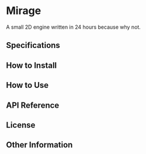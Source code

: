 # Mirage

A small 2D engine written in 24 hours because why not.

## Specifications

## How to Install

## How to Use

## API Reference

## License

## Other Information
